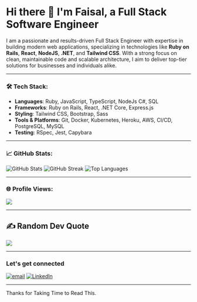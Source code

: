 # Hi there 👋 I'm Faisal, a Full Stack Software Engineer

I am a passionate and results-driven Full Stack Engineer with expertise in building modern web applications, specializing in technologies like **Ruby on Rails**, **React**, **NodeJS**, **.NET**, and **Tailwind CSS**. With a strong focus on clean, maintainable code and scalable architecture, I aim to deliver top-tier solutions for businesses and individuals alike.

---

### 🛠 Tech Stack:
- **Languages**: Ruby, JavaScript, TypeScript, NodeJs C#, SQL
- **Frameworks**: Ruby on Rails, React, .NET Core, Express.js
- **Styling**: Tailwind CSS, Bootstrap, Sass
- **Tools & Platforms**: Git, Docker, Kubernetes, Heroku, AWS, CI/CD, PostgreSQL, MySQL
- **Testing**: RSpec, Jest, Capybara

---

### 📈 GitHub Stats:

![GitHub Stats](https://github-readme-stats.vercel.app/api?username=faisalM008&theme=gotham&hide_border=true&include_all_commits=true&count_private=true)
![GitHub Streak](https://github-readme-streak-stats.herokuapp.com/?user=faisalM008&theme=gotham&hide_border=true)
![Top Languages](https://github-readme-stats.vercel.app/api/top-langs/?username=faisalM008&theme=gotham&hide_border=true&include_all_commits=true&count_private=true&layout=compact)

---

### 🌐 Profile Views:
[![](https://visitcount.itsvg.in/api?id=faisalM008&label=Profile%20Views&pretty=false)](https://visitcount.itsvg.in)

---

## ✍️ Random Dev Quote
![](https://quotes-github-readme.vercel.app/api?type=horizontal&theme=radical)

---

### Let's get connected
 [![email](https://img.shields.io/badge/@Faisal-blue?style=for-the-badge)](mailto:faisalshahzad10016@gmail.com)
 [![LinkedIn](https://img.shields.io/badge/LinkedIn-%230077B5.svg?style=for-the-badge&logo=linkedin&logoColor=white)](https://linkedin.com/in/faisal-xhahzad)

---
Thanks for Taking Time to Read This.
